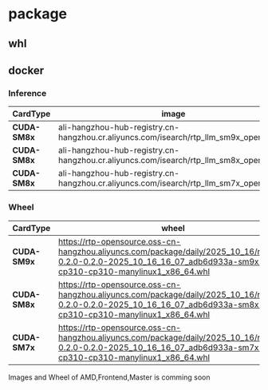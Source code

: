 # package

## whl



## docker
### Inference

| **CardType**              | **image** | **tag** |
|--------------------------|-------------------|-------------------|
| **CUDA-SM8x**           | ali-hangzhou-hub-registry.cn-hangzhou.cr.aliyuncs.com/isearch/rtp_llm_sm9x_opensource | 0.2.0_0.2.0_2025_10_16_16_07_adb6d933a    |
| **CUDA-SM8x**           | ali-hangzhou-hub-registry.cn-hangzhou.cr.aliyuncs.com/isearch/rtp_llm_sm8x_opensource | 0.2.0_0.2.0_2025_10_16_16_07_adb6d933a    |
| **CUDA-SM8x**           | ali-hangzhou-hub-registry.cn-hangzhou.cr.aliyuncs.com/isearch/rtp_llm_sm7x_opensource | 0.2.0_0.2.0_2025_10_16_16_07_adb6d933a    |


### Wheel


| **CardType**              | **wheel** |
|--------------------------|-------------------|
| **CUDA-SM9x**           | https://rtp-opensource.oss-cn-hangzhou.aliyuncs.com/package/daily/2025_10_16/rtp_llm-0.2.0-0.2.0-2025_10_16_16_07_adb6d933a-sm9x-cp310-cp310-manylinux1_x86_64.whl |
| **CUDA-SM8x**           | https://rtp-opensource.oss-cn-hangzhou.aliyuncs.com/package/daily/2025_10_16/rtp_llm-0.2.0-0.2.0-2025_10_16_16_07_adb6d933a-sm8x-cp310-cp310-manylinux1_x86_64.whl |
| **CUDA-SM7x**           | https://rtp-opensource.oss-cn-hangzhou.aliyuncs.com/package/daily/2025_10_16/rtp_llm-0.2.0-0.2.0-2025_10_16_16_07_adb6d933a-sm7x-cp310-cp310-manylinux1_x86_64.whl |

Images and Wheel of AMD,Frontend,Master is comming soon